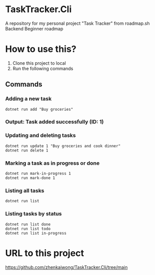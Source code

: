 # TaskTracker.Cli

A repository for my personal project "Task Tracker" from roadmap.sh Backend Beginner roadmap

# How to use this?

1. Clone this project to local
2. Run the following commands

## Commands

### Adding a new task

```
dotnet run add "Buy groceries"
```

### Output: Task added successfully (ID: 1)

### Updating and deleting tasks

```
dotnet run update 1 "Buy groceries and cook dinner"
dotnet run delete 1
```

### Marking a task as in progress or done

```
dotnet run mark-in-progress 1
dotnet run mark-done 1
```

### Listing all tasks

```
dotnet run list
```

### Listing tasks by status

```
dotnet run list done
dotnet run list todo
dotnet run list in-progress
```

# URL to this project

https://github.com/zhenkaiwong/TaskTracker.Cli/tree/main
